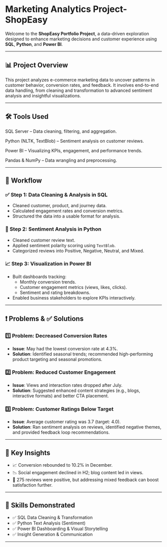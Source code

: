 # Marketing Analytics Project-ShopEasy

Welcome to the **ShopEasy Portfolio Project**, a data-driven exploration designed to enhance marketing decisions and customer experience using **SQL**, **Python**, and **Power BI**.

---

## 📊 Project Overview

This project analyzes e-commerce marketing data to uncover patterns in customer behavior, conversion rates, and feedback. It involves end-to-end data handling, from cleaning and transformation to advanced sentiment analysis and insightful visualizations.

---

## 🛠️ Tools Used

SQL Server – Data cleaning, filtering, and aggregation.

Python (NLTK, TextBlob) – Sentiment analysis on customer reviews.

Power BI – Visualizing KPIs, engagement, and performance trends.

Pandas & NumPy – Data wrangling and preprocessing.

---

## 🧪 Workflow

### ✅ Step 1: Data Cleaning & Analysis in SQL
- Cleaned customer, product, and journey data.
- Calculated engagement rates and conversion metrics.
- Structured the data into a usable format for analysis.

### 💬 Step 2: Sentiment Analysis in Python
- Cleaned customer review text.
- Applied sentiment polarity scoring using `TextBlob`.
- Categorized reviews into Positive, Negative, Neutral, and Mixed.

### 📈 Step 3: Visualization in Power BI
- Built dashboards tracking:
  - Monthly conversion trends.
  - Customer engagement metrics (views, likes, clicks).
  - Sentiment and rating breakdowns.
- Enabled business stakeholders to explore KPIs interactively.

---

## ❗ Problems & ✅ Solutions

### 1️⃣ Problem: Decreased Conversion Rates
- **Issue**: May had the lowest conversion rate at 4.3%.
- **Solution**: Identified seasonal trends; recommended high-performing product targeting and seasonal promotions.

### 2️⃣ Problem: Reduced Customer Engagement
- **Issue**: Views and interaction rates dropped after July.
- **Solution**: Suggested enhanced content strategies (e.g., blogs, interactive formats) and better CTA placement.

### 3️⃣ Problem: Customer Ratings Below Target
- **Issue**: Average customer rating was 3.7 (target: 4.0).
- **Solution**: Ran sentiment analysis on reviews, identified negative themes, and provided feedback loop recommendations.

---

## 📌 Key Insights

- 📈 Conversion rebounded to 10.2% in December.
- 📉 Social engagement declined in H2; blog content led in views.
- 🌟 275 reviews were positive, but addressing mixed feedback can boost satisfaction further.

---

## 🧠 Skills Demonstrated

- ✅ SQL Data Cleaning & Transformation
- ✅ Python Text Analysis (Sentiment)
- ✅ Power BI Dashboarding & Visual Storytelling
- ✅ Insight Generation & Communication

---

